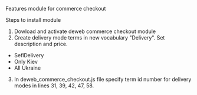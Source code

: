 Features module for commerce checkout

Steps to install module
1. Dowload and activate deweb commerce checkout module
2. Create delivery mode terms in new vocabulary "Delivery". Set description and price.
 - SeflDelivery
 - Only Kiev
 - All Ukraine
3. In deweb_commerce_checkout.js file specify term id number for delivery modes
in lines 31, 39, 42, 47, 58.
